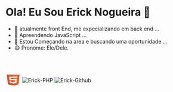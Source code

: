 <h1>Ola! Eu Sou Erick Nogueira 👋</h1>

- 🔭 atualmente front End, me expecializando em back end ...
- 🌱 Apreendendo JavaScript ...
- 🤔 Estou Começando na area e buscando uma oportunidade ...
- 😄 Pronome: Ele/Dele.

##

<div >
    <a href="https://github.com/Erick-Nogueira/Erick-Nogueira">
        <img width="500em"  src="https://github-readme-stats.vercel.app/api?username=Erick-Nogueira&show_icons=true&theme=dark" alt="">
    </a>
   
</div>  
    
<div style="display: inline_block"><br>
  <img align="center" alt="Erick-HTML" height="30" width="40" src="https://raw.githubusercontent.com/devicons/devicon/master/icons/html5/html5-original.svg">
  <img align="center" alt="Erick-PHP" height="40" width="50" src="https://cdn.jsdelivr.net/gh/devicons/devicon/icons/php/php-plain.svg">
  <img align="center" alt="Erick-Github" height="30" width="40" src="https://cdn.jsdelivr.net/gh/devicons/devicon/icons/github/github-original.svg">
<div>
